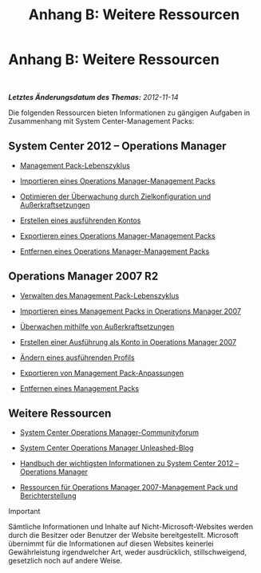 ﻿---
title: 'Anhang B: Weitere Ressourcen'
TOCTitle: 'Anhang B: Weitere Ressourcen'
ms:assetid: 3bcfb237-604a-4902-a003-b366cbf5a600
ms:mtpsurl: https://technet.microsoft.com/de-de/library/Dn195905(v=EXCHG.150)
ms:contentKeyID: 53181884
ms.date: 04/03/2015
mtps_version: v=EXCHG.150
ms.translationtype: HT
---

# Anhang B: Weitere Ressourcen

 

_**Letztes Änderungsdatum des Themas:** 2012-11-14_

Die folgenden Ressourcen bieten Informationen zu gängigen Aufgaben in Zusammenhang mit System Center-Management Packs:

## System Center 2012 – Operations Manager

  - [Management Pack-Lebenszyklus](http://go.microsoft.com/fwlink/p/?linkid=232986)

  - [Importieren eines Operations Manager-Management Packs](http://go.microsoft.com/fwlink/p/?linkid=219431)

  - [Optimieren der Überwachung durch Zielkonfiguration und Außerkraftsetzungen](http://go.microsoft.com/fwlink/p/?linkid=217065)

  - [Erstellen eines ausführenden Kontos](http://go.microsoft.com/fwlink/p/?linkid=232988)

  - [Exportieren eines Operations Manager-Management Packs](http://go.microsoft.com/fwlink/p/?linkid=232990)

  - [Entfernen eines Operations Manager-Management Packs](http://go.microsoft.com/fwlink/p/?linkid=232991)

## Operations Manager 2007 R2

  - [Verwalten des Management Pack-Lebenszyklus](http://go.microsoft.com/fwlink/?linkid=211463)

  - [Importieren eines Management Packs in Operations Manager 2007](http://go.microsoft.com/fwlink/?linkid=142351)

  - [Überwachen mithilfe von Außerkraftsetzungen](http://go.microsoft.com/fwlink/?linkid=117777)

  - [Erstellen einer Ausführung als Konto in Operations Manager 2007](http://go.microsoft.com/fwlink/?linkid=165410)

  - [Ändern eines ausführenden Profils](http://go.microsoft.com/fwlink/?linkid=165412)

  - [Exportieren von Management Pack-Anpassungen](http://go.microsoft.com/fwlink/?linkid=209940)

  - [Entfernen eines Management Packs](http://go.microsoft.com/fwlink/?linkid=209941)

## Weitere Ressourcen

  - [System Center Operations Manager-Communityforum](http://go.microsoft.com/fwlink/?linkid=179635)

  - [System Center Operations Manager Unleashed-Blog](http://go.microsoft.com/fwlink/?linkid=246391)

  - [Handbuch der wichtigsten Informationen zu System Center 2012 – Operations Manager](http://go.microsoft.com/fwlink/?linkid=246383)

  - [Ressourcen für Operations Manager 2007-Management Pack und Berichterstellung](http://go.microsoft.com/fwlink/?linkid=246388)


> [!IMPORTANT]
> Sämtliche Informationen und Inhalte auf Nicht-Microsoft-Websites werden durch die Besitzer oder Benutzer der Website bereitgestellt. Microsoft übernimmt für die Informationen auf diesen Websites keinerlei Gewährleistung irgendwelcher Art, weder ausdrücklich, stillschweigend, gesetzlich noch auf andere Weise.



